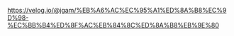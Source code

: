 https://velog.io/@jgam/%EB%A6%AC%EC%95%A1%ED%8A%B8%EC%9D%98-%EC%BB%B4%ED%8F%AC%EB%84%8C%ED%8A%B8%EB%9E%80
